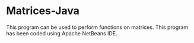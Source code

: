 # Matrices-Java

This program can be used to perform functions on matrices.
This program has been coded using Apache NetBeans IDE.
